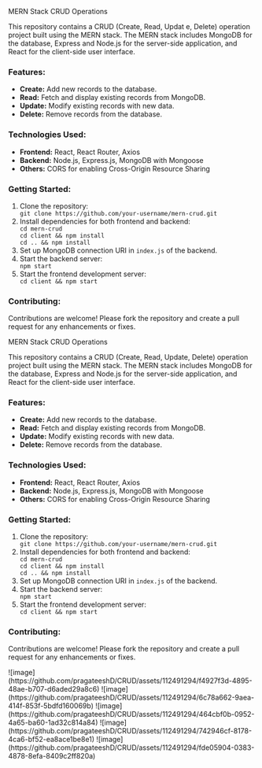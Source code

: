 MERN Stack CRUD Operations

<p>This repository contains a CRUD (Create, Read, Updat e, Delete) operation project built  using the MERN stack. The MERN stack includes MongoDB for the database, Express and Node.js for the server-side application, and React for the client-side user interface.</p>
<h3>Features:</h3>
<ul>
    <li><strong>Create:</strong> Add new records to the database.</li>
    <li><strong>Read:</strong> Fetch and display existing records from MongoDB.</li>
    <li><strong>Update:</strong> Modify existing records with new data.</li>
    <li><strong>Delete:</strong> Remove records from the database.</li>
</ul>
<h3>Technologies Used:</h3>
<ul>
    <li><strong>Frontend:</strong> React, React Router, Axios</li>
    <li><strong>Backend:</strong> Node.js, Express.js, MongoDB with Mongoose</li>
    <li><strong>Others:</strong> CORS for enabling Cross-Origin Resource Sharing</li>
</ul>
<h3>Getting Started:</h3>
<ol>
    <li>Clone the repository:</li>
    <code>git clone https://github.com/your-username/mern-crud.git</code>
    <li>Install dependencies for both frontend and backend:</li>
    <code>cd mern-crud</code><br>
    <code>cd client &amp;&amp; npm install</code><br>
    <code>cd .. &amp;&amp; npm install</code>
    <li>Set up MongoDB connection URI in <code>index.js</code> of the backend.</li>
    <li>Start the backend server:</li>
    <code>npm start</code>
    <li>Start the frontend development server:</li>
    <code>cd client &amp;&amp; npm start</code>
</ol>
<h3>Contributing:</h3>
<p>Contributions are welcome! Please fork the repository and create a pull request for any enhancements or fixes.</p>
MERN Stack CRUD Operations

<p>This repository contains a CRUD (Create, Read, Update, Delete) operation project built using the MERN stack. The MERN stack includes MongoDB for the database, Express and Node.js for the server-side application, and React for the client-side user interface.</p>
<h3>Features:</h3>
<ul>
    <li><strong>Create:</strong> Add new records to the database.</li>
    <li><strong>Read:</strong> Fetch and display existing records from MongoDB.</li>
    <li><strong>Update:</strong> Modify existing records with new data.</li>
    <li><strong>Delete:</strong> Remove records from the database.</li>
</ul>
<h3>Technologies Used:</h3>
<ul>
    <li><strong>Frontend:</strong> React, React Router, Axios</li>
    <li><strong>Backend:</strong> Node.js, Express.js, MongoDB with Mongoose</li>
    <li><strong>Others:</strong> CORS for enabling Cross-Origin Resource Sharing</li>
</ul>
<h3>Getting Started:</h3>
<ol>
    <li>Clone the repository:</li>
    <code>git clone https://github.com/your-username/mern-crud.git</code>
    <li>Install dependencies for both frontend and backend:</li>
    <code>cd mern-crud</code><br>
    <code>cd client &amp;&amp; npm install</code><br>
    <code>cd .. &amp;&amp; npm install</code>
    <li>Set up MongoDB connection URI in <code>index.js</code> of the backend.</li>
    <li>Start the backend server:</li>
    <code>npm start</code>
    <li>Start the frontend development server:</li>
    <code>cd client &amp;&amp; npm start</code>
</ol>
<h3>Contributing:</h3>
<p>Contributions are welcome! Please fork the repository and create a pull request for any enhancements or fixes.</p>
![image](https://github.com/pragateeshD/CRUD/assets/112491294/f4927f3d-4895-48ae-b707-d6aded29a8c6)
![image](https://github.com/pragateeshD/CRUD/assets/112491294/6c78a662-9aea-414f-853f-5bdfd160069b)
![image](https://github.com/pragateeshD/CRUD/assets/112491294/464cbf0b-0952-4a65-ba60-1ad32c814a84)
![image](https://github.com/pragateeshD/CRUD/assets/112491294/742946cf-8178-4ca6-bf52-ea8ace1be8e1)
![image](https://github.com/pragateeshD/CRUD/assets/112491294/fde05904-0383-4878-8efa-8409c2ff820a)



